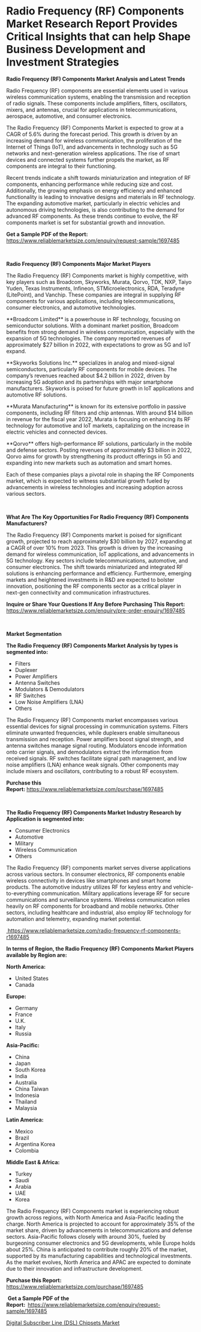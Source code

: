 <p><h1>Radio Frequency (RF) Components Market Research Report Provides Critical Insights that can help Shape Business Development and Investment Strategies</h1></p><p><strong>Radio Frequency (RF) Components Market Analysis and Latest Trends</strong></p>
<p><p>Radio Frequency (RF) components are essential elements used in various wireless communication systems, enabling the transmission and reception of radio signals. These components include amplifiers, filters, oscillators, mixers, and antennas, crucial for applications in telecommunications, aerospace, automotive, and consumer electronics. </p><p>The Radio Frequency (RF) Components Market is expected to grow at a CAGR of 5.6% during the forecast period. This growth is driven by an increasing demand for wireless communication, the proliferation of the Internet of Things (IoT), and advancements in technology such as 5G networks and next-generation wireless applications. The rise of smart devices and connected systems further propels the market, as RF components are integral to their functioning. </p><p>Recent trends indicate a shift towards miniaturization and integration of RF components, enhancing performance while reducing size and cost. Additionally, the growing emphasis on energy efficiency and enhanced functionality is leading to innovative designs and materials in RF technology. The expanding automotive market, particularly in electric vehicles and autonomous driving technologies, is also contributing to the demand for advanced RF components. As these trends continue to evolve, the RF components market is set for substantial growth and innovation.</p></p>
<p><strong>Get a Sample PDF of the Report:&nbsp;</strong> <a href="https://www.reliablemarketsize.com/enquiry/request-sample/1697485?utm_campaign=2337&utm_medium=2&utm_source=Github&utm_content=ia&utm_term=24032025&utm_id=radio-frequency-rf-components">https://www.reliablemarketsize.com/enquiry/request-sample/1697485</a></p>
<p>&nbsp;</p>
<p><strong>Radio Frequency (RF) Components Major Market Players</strong></p>
<p><p>The Radio Frequency (RF) Components market is highly competitive, with key players such as Broadcom, Skyworks, Murata, Qorvo, TDK, NXP, Taiyo Yuden, Texas Instruments, Infineon, STMicroelectronics, RDA, Teradyne (LitePoint), and Vanchip. These companies are integral in supplying RF components for various applications, including telecommunications, consumer electronics, and automotive technologies.</p><p>**Broadcom Limited** is a powerhouse in RF technology, focusing on semiconductor solutions. With a dominant market position, Broadcom benefits from strong demand in wireless communication, especially with the expansion of 5G technologies. The company reported revenues of approximately $27 billion in 2022, with expectations to grow as 5G and IoT expand.</p><p>**Skyworks Solutions Inc.** specializes in analog and mixed-signal semiconductors, particularly RF components for mobile devices. The company’s revenues reached about $4.2 billion in 2022, driven by increasing 5G adoption and its partnerships with major smartphone manufacturers. Skyworks is poised for future growth in IoT applications and automotive RF solutions.</p><p>**Murata Manufacturing** is known for its extensive portfolio in passive components, including RF filters and chip antennas. With around $14 billion in revenue for the fiscal year 2022, Murata is focusing on enhancing its RF technology for automotive and IoT markets, capitalizing on the increase in electric vehicles and connected devices.</p><p>**Qorvo** offers high-performance RF solutions, particularly in the mobile and defense sectors. Posting revenues of approximately $3 billion in 2022, Qorvo aims for growth by strengthening its product offerings in 5G and expanding into new markets such as automation and smart homes.</p><p>Each of these companies plays a pivotal role in shaping the RF Components market, which is expected to witness substantial growth fueled by advancements in wireless technologies and increasing adoption across various sectors.</p></p>
<p>&nbsp;</p>
<p><strong>What Are The Key Opportunities For Radio Frequency (RF) Components Manufacturers?</strong></p>
<p><p>The Radio Frequency (RF) Components market is poised for significant growth, projected to reach approximately $30 billion by 2027, expanding at a CAGR of over 10% from 2023. This growth is driven by the increasing demand for wireless communication, IoT applications, and advancements in 5G technology. Key sectors include telecommunications, automotive, and consumer electronics. The shift towards miniaturized and integrated RF solutions is enhancing performance and efficiency. Furthermore, emerging markets and heightened investments in R&D are expected to bolster innovation, positioning the RF components sector as a critical player in next-gen connectivity and communication infrastructures.</p></p>
<p><strong>Inquire or Share Your Questions If Any Before Purchasing This Report:</strong> <a href="https://www.reliablemarketsize.com/enquiry/pre-order-enquiry/1697485?utm_campaign=2337&utm_medium=2&utm_source=Github&utm_content=ia&utm_term=24032025&utm_id=radio-frequency-rf-components">https://www.reliablemarketsize.com/enquiry/pre-order-enquiry/1697485</a></p>
<p>&nbsp;</p>
<p><strong>Market Segmentation</strong></p>
<p><strong>The Radio Frequency (RF) Components Market Analysis by types is segmented into:</strong></p>
<p><ul><li>Filters</li><li>Duplexer</li><li>Power Amplifiers</li><li>Antenna Switches</li><li>Modulators & Demodulators</li><li>RF Switches</li><li>Low Noise Amplifiers (LNA)</li><li>Others</li></ul></p>
<p><p>The Radio Frequency (RF) Components market encompasses various essential devices for signal processing in communication systems. Filters eliminate unwanted frequencies, while duplexers enable simultaneous transmission and reception. Power amplifiers boost signal strength, and antenna switches manage signal routing. Modulators encode information onto carrier signals, and demodulators extract the information from received signals. RF switches facilitate signal path management, and low noise amplifiers (LNA) enhance weak signals. Other components may include mixers and oscillators, contributing to a robust RF ecosystem.</p></p>
<p><strong>Purchase this Report:&nbsp;</strong><a href="https://www.reliablemarketsize.com/purchase/1697485?utm_campaign=2337&utm_medium=2&utm_source=Github&utm_content=ia&utm_term=24032025&utm_id=radio-frequency-rf-components">https://www.reliablemarketsize.com/purchase/1697485</a></p>
<p>&nbsp;</p>
<p><strong>The Radio Frequency (RF) Components Market Industry Research by Application is segmented into:</strong></p>
<p><ul><li>Consumer Electronics</li><li>Automotive</li><li>Military</li><li>Wireless Communication</li><li>Others</li></ul></p>
<p><p>The Radio Frequency (RF) components market serves diverse applications across various sectors. In consumer electronics, RF components enable wireless connectivity in devices like smartphones and smart home products. The automotive industry utilizes RF for keyless entry and vehicle-to-everything communication. Military applications leverage RF for secure communications and surveillance systems. Wireless communication relies heavily on RF components for broadband and mobile networks. Other sectors, including healthcare and industrial, also employ RF technology for automation and telemetry, expanding market potential.</p></p>
<p><a href="https://www.reliablemarketsize.com/radio-frequency-rf-components-r1697485?utm_campaign=2337&utm_medium=2&utm_source=Github&utm_content=ia&utm_term=24032025&utm_id=radio-frequency-rf-components">&nbsp;https://www.reliablemarketsize.com/radio-frequency-rf-components-r1697485</a></p>
<p><strong>In terms of Region, the Radio Frequency (RF) Components Market Players available by Region are:</strong></p>
<p>
    <p> <strong> North America: </strong>
        <ul>
            <li>United States</li>
            <li>Canada</li>
        </ul>
        </p> 
    <p> <strong> Europe: </strong>
        <ul>
            <li>Germany</li>
            <li>France</li>
            <li>U.K.</li>
            <li>Italy</li>
            <li>Russia</li>
        </ul>
        </p> 
    <p> <strong> Asia-Pacific: </strong>
        <ul>
            <li>China</li>
            <li>Japan</li>
            <li>South Korea</li>
            <li>India</li>
            <li>Australia</li>
            <li>China Taiwan</li>
            <li>Indonesia</li>
            <li>Thailand</li>
            <li>Malaysia</li>
        </ul>
        </p> 
    <p> <strong> Latin America: </strong>
        <ul>
            <li>Mexico</li>
            <li>Brazil</li>
            <li>Argentina Korea</li>
            <li>Colombia</li>
        </ul>
        </p> 
    <p> <strong> Middle East & Africa: </strong>
        <ul>
            <li>Turkey</li>
            <li>Saudi</li>
            <li>Arabia</li>
            <li>UAE</li>
            <li>Korea</li>
        </ul>
    </p>
    </p>
<p><p>The Radio Frequency (RF) Components market is experiencing robust growth across regions, with North America and Asia-Pacific leading the charge. North America is projected to account for approximately 35% of the market share, driven by advancements in telecommunications and defense sectors. Asia-Pacific follows closely with around 30%, fueled by burgeoning consumer electronics and 5G developments, while Europe holds about 25%. China is anticipated to contribute roughly 20% of the market, supported by its manufacturing capabilities and technological investments. As the market evolves, North America and APAC are expected to dominate due to their innovation and infrastructure development.</p></p>
<p><strong>Purchase this Report: </strong><a href="https://www.reliablemarketsize.com/purchase/1697485?utm_campaign=2337&utm_medium=2&utm_source=Github&utm_content=ia&utm_term=24032025&utm_id=radio-frequency-rf-components">https://www.reliablemarketsize.com/purchase/1697485</a></p>
<p>&nbsp;<strong>Get a Sample PDF of the Report:&nbsp;&nbsp;</strong><a href="https://www.reliablemarketsize.com/enquiry/request-sample/1697485?utm_campaign=2337&utm_medium=2&utm_source=Github&utm_content=ia&utm_term=24032025&utm_id=radio-frequency-rf-components">https://www.reliablemarketsize.com/enquiry/request-sample/1697485</a></p>
<p><strong></strong></p>
<p><p><a href="https://github.com/lehumiston1971679/Market-Research-Report-List-1/blob/main/digital-subscriber-line-dsl-chipsets-market.md?utm_campaign=2337&utm_medium=2&utm_source=Github&utm_content=ia&utm_term=24032025&utm_id=radio-frequency-rf-components">Digital Subscriber Line (DSL) Chipsets Market</a></p></p>